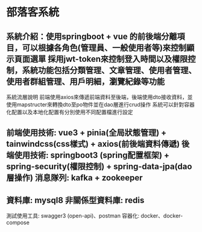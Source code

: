 # 部落客系統
系統介紹：使用springboot + vue 的前後端分離項目，可以根據各角色(管理員、一般使用者等)來控制顯示頁面選單
採用jwt-token來控制登入時間以及權限控制，系統功能包括分類管理、文章管理、使用者管理、使用者群組管理、用戶明細，瀏覽紀錄等功能
--------------------------------------------------------------------------------------------------------------------

系統流層說明
前端使用axios來傳遞前端資料至後端，後端使用dto接收資料，並使用mapstructer來轉換dto至po物件並在dao層進行crud操作
系統可以針對容器化配置以及本地化配置有分別使用不同配置檔進行設定

前端使用技術: vue3 + pinia(全局狀態管理) + tainwindcss(css樣式) + axios(前後端資料傳遞)
後端使用技術: springboot3 (spring配置框架) + spring-security(權限控制) + spring-data-jpa(dao層操作)
消息隊列: kafka + zookeeper
---------------------------------------------------------------------------------------------------------------------
資料庫: mysql8
非關係型資料庫: redis
---------------------------------------------------------------------------------------------------------------------
測試使用工具: swagger3 (open-api)、postman
容器化: docker、docker-compose

